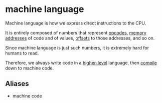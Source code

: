 # machine language

Machine language is how we express direct instructions to the CPU.

It is entirely composed of numbers that represent [opcodes](./comp-arch-cpu-opcodes.md), [memory addresses](./comp-arch-memory-address.md) of code and of values, [offsets](./comp-arch-memory-offset.md) to those addresses, and so on.

Since machine language is just such numbers, it is extremely hard for humans to read.

Therefore, we always write code in a [higher-level](./cog-sci-level-of-abstraction.md) language, then [compile](./source-code-compilation.md) down to machine code.

## Aliases

* machine code